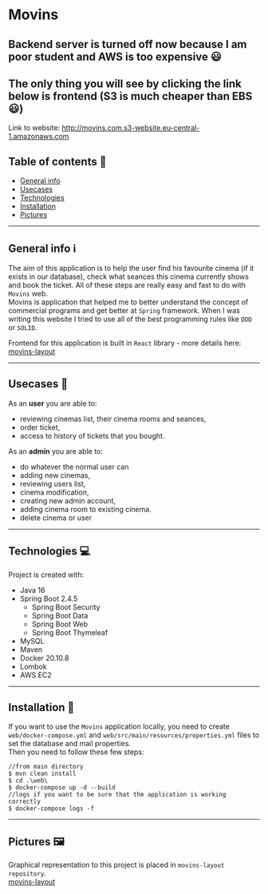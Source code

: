 # Movins

## Backend server is turned off now because I am poor student and **AWS** is too expensive :smiley:
## The only thing you will see by clicking the link below is frontend (S3 is much cheaper than EBS :smiley:)
Link to website: http://movins.com.s3-website.eu-central-1.amazonaws.com

## Table of contents 📓

* [General info](#general-info-information_source)
* [Usecases](#usecases-briefcase)
* [Technologies](#technologies-computer)
* [Installation](#installation-hammer)
* [Pictures](#pictures-framed_picture)
***

## General info :information_source:
The aim of this application is to help the user find his favourite cinema (if it exists in our database),
check what seances this cinema currently shows and book the ticket. All of these steps 
are really easy and fast to do with `Movins` web.  
Movins is application that helped me to better understand the concept of commercial programs and get better at `Spring` framework.
When I was writing this website I tried to use all of the best programming rules like `DDD` or `SOLID`.

Frontend for this application is built in `React` library - more details here: [movins-layout](https://github.com/Jankaz2/movins-layout/blob/master/README.md)

***

## Usecases :briefcase:
As an **user** you are able to:
 - reviewing cinemas list, their cinema rooms and seances,
 - order ticket,
 - access to history of tickets that you bought.

As an **admin** you are able to:
 - do whatever the normal user can
 - adding new cinemas,
 - reviewing users list,
 - cinema modification,
 - creating new admin account,
 - adding cinema room to existing cinema.
 - delete cinema or user

***
## Technologies :computer:
Project is created with: 
- Java 16
- Spring Boot 2.4.5
  - Spring Boot Security
  - Spring Boot Data
  - Spring Boot Web
  - Spring Boot Thymeleaf
- MySQL
- Maven
- Docker 20.10.8
- Lombok
- AWS EC2


***
## Installation :hammer:
If you want to use the `Movins` application locally, you need to create `web/docker-compose.yml`
and `web/src/main/resources/properties.yml` files to set the database and mail properties.  
Then you need to follow these few steps:
```aidl
//from main directory
$ mvn clean install
$ cd .\web\
$ docker-compose up -d --build
//logs if you want to be sure that the application is working correctly
$ docker-compose logs -f
```

***
## Pictures :framed_picture:
Graphical representation to this project is placed in `movins-layout repository`.  
[movins-layout](https://github.com/Jankaz2/movins-layout)
